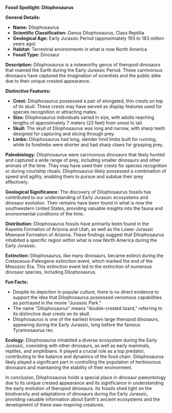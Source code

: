 **Fossil Spotlight: Dilophosaurus**

**General Details:**
- **Name:** Dilophosaurus
- **Scientific Classification:** Genus Dilophosaurus, Class Reptilia
- **Geological Age:** Early Jurassic Period (approximately 193 to 183 million years ago)
- **Habitat:** Terrestrial environments in what is now North America
- **Fossil Type:** Dinosaur

**Description:**
Dilophosaurus is a noteworthy genus of theropod dinosaurs that roamed the Earth during the Early Jurassic Period. These carnivorous dinosaurs have captured the imagination of scientists and the public alike due to their unique crested appearance.

**Distinctive Features:**
- **Crest:** Dilophosaurus possessed a pair of elongated, thin crests on top of its skull. These crests may have served as display features used for species recognition or attracting mates.
- **Size:** Dilophosaurus individuals varied in size, with adults reaching lengths of approximately 7 meters (23 feet) from snout to tail.
- **Skull:** The skull of Dilophosaurus was long and narrow, with sharp teeth designed for capturing and slicing through prey.
- **Limbs:** Dilophosaurus had long, slender hind limbs built for running, while its forelimbs were shorter and had sharp claws for grasping prey.

**Paleobiology:**
Dilophosaurus were carnivorous dinosaurs that likely hunted and captured a wide range of prey, including smaller dinosaurs and other animals of the time. They may have used their crests for species recognition or during courtship rituals. Dilophosaurus likely possessed a combination of speed and agility, enabling them to pursue and subdue their prey effectively.

**Geological Significance:**
The discovery of Dilophosaurus fossils has contributed to our understanding of Early Jurassic ecosystems and dinosaur evolution. Their remains have been found in what is now the southwestern United States, providing valuable insights into the fauna and environmental conditions of the time.

**Distribution:**
Dilophosaurus fossils have primarily been found in the Kayenta Formation of Arizona and Utah, as well as the Lower Jurassic Moenave Formation of Arizona. These findings suggest that Dilophosaurus inhabited a specific region within what is now North America during the Early Jurassic.

**Extinction:**
Dilophosaurus, like many dinosaurs, became extinct during the Cretaceous-Paleogene extinction event, which marked the end of the Mesozoic Era. This extinction event led to the extinction of numerous dinosaur species, including Dilophosaurus.

**Fun Facts:**
- Despite its depiction in popular culture, there is no direct evidence to support the idea that Dilophosaurus possessed venomous capabilities as portrayed in the movie "Jurassic Park."
- The name "Dilophosaurus" means "double-crested lizard," referring to its distinctive dual crests on its skull.
- Dilophosaurus is one of the earliest known large theropod dinosaurs, appearing during the Early Jurassic, long before the famous Tyrannosaurus rex.

**Ecology:**
Dilophosaurus inhabited a diverse ecosystem during the Early Jurassic, coexisting with other dinosaurs, as well as early mammals, reptiles, and amphibians. It played a crucial role as a top predator, contributing to the balance and dynamics of the food chain. Dilophosaurus likely played a significant part in controlling the population of herbivorous dinosaurs and maintaining the stability of their environment.

In conclusion, Dilophosaurus holds a special place in dinosaur paleontology due to its unique crested appearance and its significance in understanding the early evolution of theropod dinosaurs. Its fossils shed light on the biodiversity and adaptations of dinosaurs during the Early Jurassic, providing valuable information about Earth's ancient ecosystems and the development of these awe-inspiring creatures.